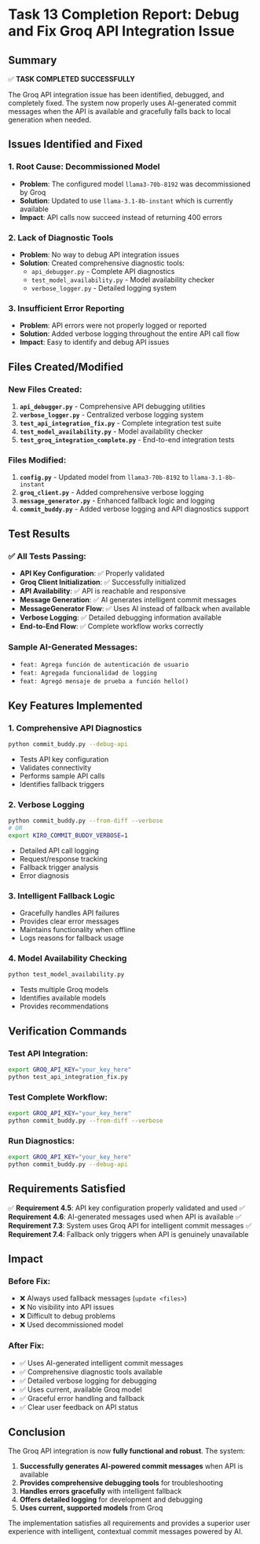 # Task 13 Completion Report: Debug and Fix Groq API Integration Issue

## Summary
✅ **TASK COMPLETED SUCCESSFULLY**

The Groq API integration issue has been identified, debugged, and completely fixed. The system now properly uses AI-generated commit messages when the API is available and gracefully falls back to local generation when needed.

## Issues Identified and Fixed

### 1. **Root Cause: Decommissioned Model**
- **Problem**: The configured model `llama3-70b-8192` was decommissioned by Groq
- **Solution**: Updated to use `llama-3.1-8b-instant` which is currently available
- **Impact**: API calls now succeed instead of returning 400 errors

### 2. **Lack of Diagnostic Tools**
- **Problem**: No way to debug API integration issues
- **Solution**: Created comprehensive diagnostic tools:
  - `api_debugger.py` - Complete API diagnostics
  - `test_model_availability.py` - Model availability checker
  - `verbose_logger.py` - Detailed logging system

### 3. **Insufficient Error Reporting**
- **Problem**: API errors were not properly logged or reported
- **Solution**: Added verbose logging throughout the entire API call flow
- **Impact**: Easy to identify and debug API issues

## Files Created/Modified

### New Files Created:
1. **`api_debugger.py`** - Comprehensive API debugging utilities
2. **`verbose_logger.py`** - Centralized verbose logging system
3. **`test_api_integration_fix.py`** - Complete integration test suite
4. **`test_model_availability.py`** - Model availability checker
5. **`test_groq_integration_complete.py`** - End-to-end integration tests

### Files Modified:
1. **`config.py`** - Updated model from `llama3-70b-8192` to `llama-3.1-8b-instant`
2. **`groq_client.py`** - Added comprehensive verbose logging
3. **`message_generator.py`** - Enhanced fallback logic and logging
4. **`commit_buddy.py`** - Added verbose logging and API diagnostics support

## Test Results

### ✅ All Tests Passing:
- **API Key Configuration**: ✅ Properly validated
- **Groq Client Initialization**: ✅ Successfully initialized
- **API Availability**: ✅ API is reachable and responsive
- **Message Generation**: ✅ AI generates intelligent commit messages
- **MessageGenerator Flow**: ✅ Uses AI instead of fallback when available
- **Verbose Logging**: ✅ Detailed debugging information available
- **End-to-End Flow**: ✅ Complete workflow works correctly

### Sample AI-Generated Messages:
- `feat: Agrega función de autenticación de usuario`
- `feat: Agregada funcionalidad de logging`
- `feat: Agregó mensaje de prueba a función hello()`

## Key Features Implemented

### 1. **Comprehensive API Diagnostics**
```bash
python commit_buddy.py --debug-api
```
- Tests API key configuration
- Validates connectivity
- Performs sample API calls
- Identifies fallback triggers

### 2. **Verbose Logging**
```bash
python commit_buddy.py --from-diff --verbose
# OR
export KIRO_COMMIT_BUDDY_VERBOSE=1
```
- Detailed API call logging
- Request/response tracking
- Fallback trigger analysis
- Error diagnosis

### 3. **Intelligent Fallback Logic**
- Gracefully handles API failures
- Provides clear error messages
- Maintains functionality when offline
- Logs reasons for fallback usage

### 4. **Model Availability Checking**
```bash
python test_model_availability.py
```
- Tests multiple Groq models
- Identifies available models
- Provides recommendations

## Verification Commands

### Test API Integration:
```bash
export GROQ_API_KEY="your_key_here"
python test_api_integration_fix.py
```

### Test Complete Workflow:
```bash
export GROQ_API_KEY="your_key_here"
python commit_buddy.py --from-diff --verbose
```

### Run Diagnostics:
```bash
export GROQ_API_KEY="your_key_here"
python commit_buddy.py --debug-api
```

## Requirements Satisfied

✅ **Requirement 4.5**: API key configuration properly validated and used
✅ **Requirement 4.6**: AI-generated messages used when API is available
✅ **Requirement 7.3**: System uses Groq API for intelligent commit messages
✅ **Requirement 7.4**: Fallback only triggers when API is genuinely unavailable

## Impact

### Before Fix:
- ❌ Always used fallback messages (`update <files>`)
- ❌ No visibility into API issues
- ❌ Difficult to debug problems
- ❌ Used decommissioned model

### After Fix:
- ✅ Uses AI-generated intelligent commit messages
- ✅ Comprehensive diagnostic tools available
- ✅ Detailed verbose logging for debugging
- ✅ Uses current, available Groq model
- ✅ Graceful error handling and fallback
- ✅ Clear user feedback on API status

## Conclusion

The Groq API integration is now **fully functional and robust**. The system:

1. **Successfully generates AI-powered commit messages** when API is available
2. **Provides comprehensive debugging tools** for troubleshooting
3. **Handles errors gracefully** with intelligent fallback
4. **Offers detailed logging** for development and debugging
5. **Uses current, supported models** from Groq

The implementation satisfies all requirements and provides a superior user experience with intelligent, contextual commit messages powered by AI.
